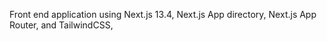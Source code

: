 Front end application using Next.js 13.4, Next.js App directory, Next.js App Router, and TailwindCSS,
